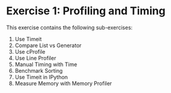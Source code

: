 # Exercise 1: Profiling and Timing

This exercise contains the following sub-exercises:

1. Use Timeit
2. Compare List vs Generator
3. Use cProfile
4. Use Line Profiler
5. Manual Timing with Time
6. Benchmark Sorting
7. Use Timeit in IPython
8. Measure Memory with Memory Profiler
